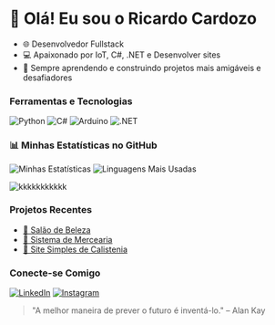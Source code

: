 # 👋 Olá! Eu sou o Ricardo Cardozo

- 🌐 Desenvolvedor Fullstack
- 💻 Apaixonado por IoT, C#, .NET e Desenvolver sites
- 🚀 Sempre aprendendo e construindo projetos mais amigáveis e desafiadores

### Ferramentas e Tecnologias
![Python](https://img.shields.io/badge/Python-3776AB?style=for-the-badge&logo=python&logoColor=white)
![C#](https://img.shields.io/badge/C%23-239120?style=for-the-badge&logo=c-sharp&logoColor=white)
![Arduino](https://img.shields.io/badge/Arduino-00979D?style=for-the-badge&logo=arduino&logoColor=white)
![.NET](https://img.shields.io/badge/.NET-5C2D91?style=for-the-badge&logo=dotnet&logoColor=white)

### 📊 Minhas Estatísticas no GitHub
![Minhas Estatísticas](https://github-readme-stats.vercel.app/api?username=Riscadin&show_icons=true&theme=radical)
![Linguagens Mais Usadas](https://github-readme-stats.vercel.app/api/top-langs/?username=Riscadin&layout=compact&theme=radical)


![kkkkkkkkkkk](URL_do_GIF)



### Projetos Recentes
- [🔗 Salão de Beleza](https://riscadin.github.io/TCC/)
- [🔗 Sistema de Mercearia](https://github.com/Riscadin/Situa-odeAprendizagem-Sr.Antonio)
- [🔗 Site Simples de Calistenia](https://riscadin.github.io/Treininho-Meu/)


### Conecte-se Comigo
[![LinkedIn](https://img.shields.io/badge/-LinkedIn-0077B5?style=for-the-badge&logo=linkedin&logoColor=white)](https://www.linkedin.com/in/ricardo-moreira-2b030a29b/)
[![Instagram](https://img.shields.io/badge/Instagram-E4405F?style=for-the-badge&logo=instagram&logoColor=white)](https://www.instagram.com/riicardoc_?igsh=MTNwbDFxNjhua2UybQ==)

> "A melhor maneira de prever o futuro é inventá-lo." – Alan Kay
